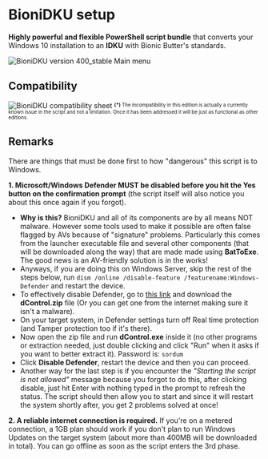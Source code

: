 # BioniDKU setup
**Highly powerful and flexible PowerShell script bundle** that converts your Windows 10 installation to an **IDKU** with Bionic Butter's standards.

![BioniDKU version 400_stable Main menu](https://github.com/Bionic-OSE/BioniDKU/assets/44027930/2c4d046d-d2f4-487f-b642-fe46dd512180)

## Compatibility
![BioniDKU compatibility sheet](https://github.com/Bionic-OSE/BioniDKU/assets/44027930/b25a4d99-6c4c-4b3f-ad20-ea9f43327f9c)
<sup><sub>**(*)** The incompatibility in this edition is actually a currently known issue in the script and not a limitation. Once it has been addressed it will be just as functional as other editions.</sub></sup>

## Remarks
There are things that must be done first to how "dangerous" this script is to Windows.

**1. Microsoft/Windows Defender MUST be disabled before you hit the Yes button on the confirmation prompt** (the script itself will also notice you about this once again if you forgot).
- **Why is this?** BioniDKU and all of its components are by all means NOT malware. However some tools used to make it possible are often false flagged by AVs because of "signature" problems. Particularly this comes from the launcher executable file and several other components (that will be downloaded along the way) that are made made using **BatToExe**. The good news is an AV-friendly solution is in the works! 
- Anyways, if you are doing this on Windows Server, skip the rest of the steps below, run `dism /online /disable-feature /featurename:Windows-Defender` and restart the device.
- To effectively disable Defender, go to [this link](https://zgc6v-my.sharepoint.com/:f:/g/personal/oseproductions_zgc6v_onmicrosoft_com/EmNJMTmNbrlEpsDCO6HqBv0BtIUaJ9n7IOSx9IhZVLvBTg) and download the **dControl.zip** file (Or you can get one from the internet making sure it isn't a malware). 
- On your target system, in Defender settings turn off Real time protection (and Tamper protection too if it's there).
- Now open the zip file and run **dControl.exe** inside it (no other programs or extraction needed, just double clicking and click "Run" when it asks if you want to better extract it). Password is: `sordum`
- Click **Disable Defender**, restart the device and then you can proceed. 
- Another way for the last step is if you encounter the *"Starting the script is not allowed"* message because you forgot to do this, after clicking disable, just hit Enter with nothing typed in the prompt to refresh the status. The script should then allow you to start and since it will restart the system shortly after, you get 2 problems solved at once! 

**2. A reliable internet connection is required.** If you're on a metered connection, a 1GB plan should work if you don't plan to run Windows Updates on the target system (about more than 400MB will be downloaded in total). You can go offline as soon as the script enters the 3rd phase. 
